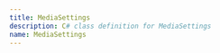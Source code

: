 ```yaml
---
title: MediaSettings
description: C# class definition for MediaSettings
name: MediaSettings
---
```

